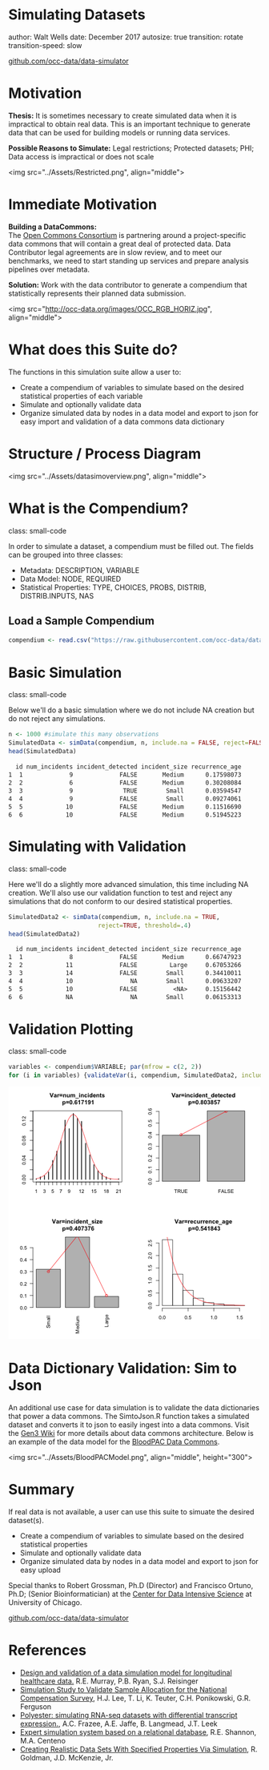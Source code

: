 <style>
.small-code pre code {
  font-size: 1em;
}
</style>

Simulating Datasets
========================================================
author: Walt Wells
date: December 2017
autosize: true
transition: rotate
transition-speed: slow

<a href="https://github.com/occ-data/data-simulator">github.com/occ-data/data-simulator</a>

Motivation
========================================================

__Thesis:__  It is sometimes necessary to create simulated data when it is impractical to obtain real data.   This is an important technique to generate data that can be used for building models or running data services.    

__Possible Reasons to Simulate:__  Legal restrictions;   Protected datasets;  PHI;  Data access is impractical or does not scale 

<img src="../Assets/Restricted.png", align="middle">

Immediate Motivation
========================================================

__Building a DataCommons:__  
The [Open Commons Consortium](http://occ-data.org/) is partnering around a project-specific data commons that will contain a great deal of protected data.   Data Contributor legal agreements are in slow review, and to meet our benchmarks, we need to start standing up services and prepare analysis pipelines over metadata. 

__Solution:__ 
Work with the data contributor to generate a compendium that statistically represents their planned data submission.   

<img src="http://occ-data.org/images/OCC_RGB_HORIZ.jpg", align="middle">

What does this Suite do?
========================================================

The functions in this simulation suite allow a user to:

*  Create a compendium of variables to simulate based on the desired statistical properties of each variable
*  Simulate and optionally validate data
*  Organize simulated data by nodes in a data model and export to json for easy import and validation of a data commons data dictionary




Structure / Process Diagram
========================================================

<img src="../Assets/datasimoverview.png", align="middle">

What is the Compendium?
========================================================
class: small-code

In order to simulate a dataset, a compendium must be filled out.   The fields can be grouped into three classes: 

* Metadata:  DESCRIPTION, VARIABLE 
* Data Model:  NODE, REQUIRED
* Statistical Properties: TYPE, CHOICES, PROBS, DISTRIB, DISTRIB.INPUTS, NAS 

## Load a Sample Compendium


```r
compendium <- read.csv("https://raw.githubusercontent.com/occ-data/data-simulator/master/SampleCompendium/toyCompendium.csv", header=T, stringsAsFactors = F)
```

Basic Simulation
========================================================
class: small-code

Below we'll do a basic simulation where we do not include NA creation but do not reject any simulations.  


```r
n <- 1000 #simulate this many observations
SimulatedData <- simData(compendium, n, include.na = FALSE, reject=FALSE)
head(SimulatedData)
```

```
  id num_incidents incident_detected incident_size recurrence_age
1  1             9             FALSE       Medium      0.17598073
2  2             6             FALSE       Medium      0.30208084
3  3             9              TRUE        Small      0.03594547
4  4             9             FALSE        Small      0.09274061
5  5            10             FALSE       Medium      0.11516690
6  6            10             FALSE       Medium      0.51945223
```

Simulating with Validation
========================================================
class: small-code

Here we'll do a slightly more advanced simulation, this time including NA creation.  We'll also use our validation function to test and reject any simulations that do not conform to our desired statistical properties.  


```r
SimulatedData2 <- simData(compendium, n, include.na = TRUE, 
                         reject=TRUE, threshold=.4)
head(SimulatedData2)
```

```
  id num_incidents incident_detected incident_size recurrence_age
1  1             8             FALSE       Medium      0.66747923
2  2            11             FALSE         Large     0.67053266
3  3            14             FALSE        Small      0.34410011
4  4            10                NA        Small      0.09633207
5  5            10             FALSE          <NA>     0.15156442
6  6            NA                NA        Small      0.06153313
```

Validation Plotting
========================================================
class: small-code


```r
variables <- compendium$VARIABLE; par(mfrow = c(2, 2))
for (i in variables) {validateVar(i, compendium, SimulatedData2, include.plot=T)}
```

![plot of chunk unnamed-chunk-5](DataSimulation-figure/unnamed-chunk-5-1.png)

Data Dictionary Validation:  Sim to Json
========================================================

An additional use case for data simulation is to validate the data dictionaries that power a data commons. The SimtoJson.R function takes a simulated dataset and converts it to json to easily ingest into a data commons.   Visit the [Gen3 Wiki](https://uc-cdis.github.io/gen3-user-doc/) for more details about data commons architecture.  Below is an example of the data model for the [BloodPAC Data Commons](https://www.bloodpac.org/data-group/).

<img src="../Assets/BloodPACModel.png", align="middle", height="300">

Summary
========================================================

If real data is not available, a user can use this suite to simuate the desired dataset(s).  

*  Create a compendium of variables to simulate based on the desired statistical properties
*  Simulate and optionally validate data
*  Organize simulated data by nodes in a data model and export to json for easy upload

Special thanks to Robert Grossman, Ph.D (Director) and Francisco Ortuno, Ph.D;  (Senior Bioinformatician) at the [Center for Data Intensive Science](https://cdis.uchicago.edu/) at University of Chicago.

<a href="https://github.com/occ-data/data-simulator">github.com/occ-data/data-simulator</a>

References
========================================================

* [Design and validation of a data simulation model for longitudinal healthcare data.](https://www.ncbi.nlm.nih.gov/pubmed/22195178) R.E. Murray, P.B. Ryan, S.J. Reisinger
* [Simulation Study to Validate Sample Allocation for the National Compensation Survey](https://www.bls.gov/osmr/pdf/st130210.pdf), H.J. Lee, T. Li, K. Teuter, C.H. Ponikowski, G.R. Ferguson
* [Polyester: simulating RNA-seq datasets with differential transcript expression.](https://www.ncbi.nlm.nih.gov/pubmed/25926345), A.C. Frazee, A.E. Jaffe, B. Langmead, J.T. Leek
* [Expert simulation system based on a relational database](http://ieeexplore.ieee.org/document/129552/?section=abstract), R.E. Shannon, M.A. Centeno
* [Creating Realistic Data Sets With Specified Properties Via Simulation](http://archives.math.utk.edu/ICTCM/VOL18/C131/paper.pdf), R. Goldman, J.D. McKenzie, Jr.
    
